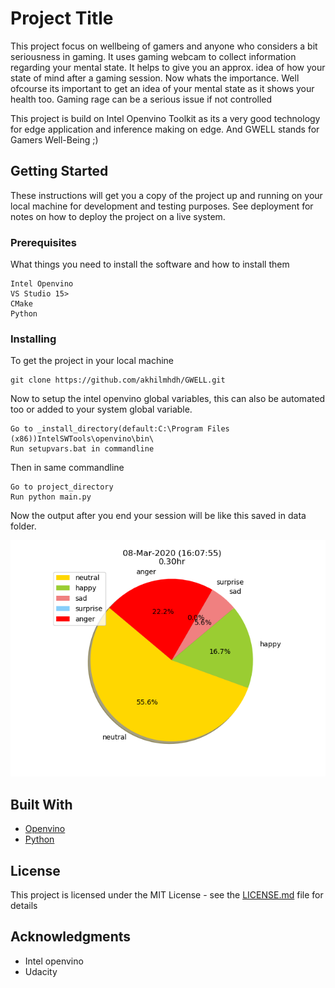 # Project Title

This project focus on wellbeing of gamers and anyone who considers a bit seriousness in gaming. It uses gaming webcam to collect information regarding your mental state. It helps to give you an approx. idea of how your state of mind after a gaming session. Now whats the importance. Well ofcourse its important to get an idea of your mental state as it shows your health too. Gaming rage can be a serious issue if not controlled<br>

This project is build on Intel Openvino Toolkit as its a very good technology for edge application and inference making on edge. And GWELL stands for Gamers Well-Being ;)

## Getting Started

These instructions will get you a copy of the project up and running on your local machine for development and testing purposes. See deployment for notes on how to deploy the project on a live system.

### Prerequisites

What things you need to install the software and how to install them

```
Intel Openvino
VS Studio 15>
CMake
Python
```

### Installing

To get the project in your local machine

```
git clone https://github.com/akhilmhdh/GWELL.git
```

Now to setup the intel openvino global variables, this can also be automated too or added to your system global variable.

```
Go to _install_directory(default:C:\Program Files (x86))IntelSWTools\openvino\bin\
Run setupvars.bat in commandline
```

Then in same commandline

```
Go to project_directory
Run python main.py
```

Now the output after you end your session will be like this saved in data folder.

![Output Image](https://github.com/akhilmhdh/GWELL/blob/master/data/08-Mar-2020-16-07.png)

## Built With

- [Openvino](https://docs.openvinotoolkit.org/)
- [Python](https://www.python.org/doc/)

## License

This project is licensed under the MIT License - see the [LICENSE.md](LICENSE.md) file for details

## Acknowledgments

- Intel openvino
- Udacity
